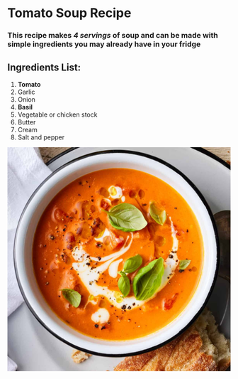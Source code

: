 # Tomato Soup Recipe
### This recipe makes ***4 servings*** of soup and can be made with **simple ingredients** you may already have in your fridge

## Ingredients List:

1. **Tomato**
2. Garlic
3. Onion
4. **Basil**
5. Vegetable or chicken stock
6. Butter
7. Cream
8. Salt and pepper

![tomato soup](https://github.com/lyuenyee/recipe/blob/main/recipe.jpg?raw=true)

